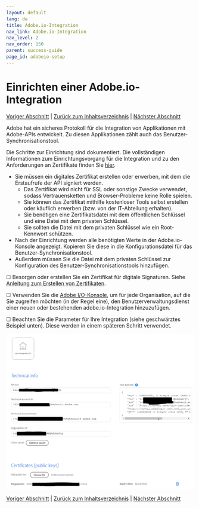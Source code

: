 ```yaml
---
layout: default
lang: de
title: Adobe.io-Integration
nav_link: Adobe.io-Integration
nav_level: 2
nav_order: 150
parent: success-guide
page_id: adobeio-setup
---
```


# Einrichten einer Adobe.io-Integration

[Voriger Abschnitt](decide_deletion_policy.md) \| [Zurück zum Inhaltsverzeichnis](index.md) \| [Nächster Abschnitt](identify_server.md)

Adobe hat ein sicheres Protokoll für die Integration von Applikationen mit Adobe-APIs entwickelt. Zu diesen Applikationen zählt auch das Benutzer-Synchronisationstool.

Die Schritte zur Einrichtung sind dokumentiert. Die vollständigen Informationen zum Einrichtungsvorgang für die Integration und zu den Anforderungen an Zertifikate finden Sie [hier](https://www.adobe.io/apis/cloudplatform/console/authentication.html).

- Sie müssen ein digitales Zertifikat erstellen oder erwerben, mit dem die Erstaufrufe der API signiert werden.
  - Das Zertifikat wird nicht für SSL oder sonstige Zwecke verwendet, sodass Vertrauensketten und Browser-Probleme keine Rolle spielen.
  - Sie können das Zertifikat mithilfe kostenloser Tools selbst erstellen oder käuflich erwerben (bzw. von der IT-Abteilung erhalten).
  - Sie benötigen eine Zertifikatsdatei mit dem öffentlichen Schlüssel und eine Datei mit dem privaten Schlüssel.
  - Sie sollten die Datei mit dem privaten Schlüssel wie ein Root-Kennwort schützen.
- Nach der Einrichtung werden alle benötigten Werte in der Adobe.io-Konsole angezeigt. Kopieren Sie diese in die Konfigurationsdatei für das Benutzer-Synchronisationstool.
- Außerdem müssen Sie die Datei mit dem privaten Schlüssel zur Konfiguration des Benutzer-Synchronisationstools hinzufügen.

&#9744; Besorgen oder erstellen Sie ein Zertifikat für digitale Signaturen. Siehe [Anleitung zum Erstellen von Zertifikaten](https://www.adobe.io/apis/cloudplatform/console/authentication/createcert.html).

&#9744; Verwenden Sie die [Adobe I/O-Konsole](https://console.adobe.io), um für jede Organisation, auf die Sie zugreifen möchten (in der Regel eine), den Benutzerverwaltungsdienst einer neuen oder bestehenden adobe.io-Integration hinzuzufügen. 

&#9744; Beachten Sie die Parameter für Ihre Integration (siehe geschwärztes Beispiel unten). Diese werden in einem späteren Schritt verwendet.


![img](images/setup_adobe_io_data.png)


[Voriger Abschnitt](decide_deletion_policy.md) \| [Zurück zum Inhaltsverzeichnis](index.md) \| [Nächster Abschnitt](identify_server.md)

